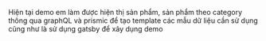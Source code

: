 Hiện tại demo em làm được hiện thị sản phẩm, sản phẩm theo category thông qua graphQL và prismic để tạo template các mẫu dữ liệu cần sử dụng cũng như là sử dụng gatsby để xây dụng demo
